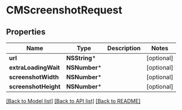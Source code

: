 # CMScreenshotRequest

## Properties
Name | Type | Description | Notes
------------ | ------------- | ------------- | -------------
**url** | **NSString*** |  | [optional] 
**extraLoadingWait** | **NSNumber*** |  | [optional] 
**screenshotWidth** | **NSNumber*** |  | [optional] 
**screenshotHeight** | **NSNumber*** |  | [optional] 

[[Back to Model list]](../README.md#documentation-for-models) [[Back to API list]](../README.md#documentation-for-api-endpoints) [[Back to README]](../README.md)


